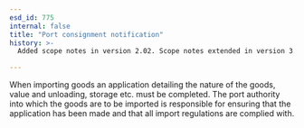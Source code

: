 ```yaml
---
esd_id: 775
internal: false
title: "Port consignment notification"
history: >-
  Added scope notes in version 2.02. Scope notes extended in version 3.0 to provide additional detail. Term name changed from 'Notification of consignment to be imported' to 'Ports of entry - notification of consignment to be imported' in version 3.00. Name changed to 'Port consignment notification' in version 4.00.

---
```


When importing goods an application detailing the nature of the goods, value and unloading, storage etc. must be completed.  The port authority into which the goods are to be imported is responsible for ensuring that the application has been made and that all import regulations are complied with.

